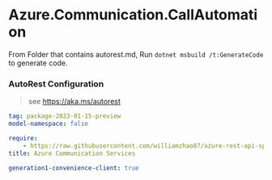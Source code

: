 # Azure.Communication.CallAutomation

From Folder that contains autorest.md, Run `dotnet msbuild /t:GenerateCode` to generate code.

### AutoRest Configuration
> see https://aka.ms/autorest

```yaml
tag: package-2023-01-15-preview
model-namespace: false

require:
    - https://raw.githubusercontent.com/williamzhao87/azure-rest-api-specs/16e36eb7d466ceb8eb2acb522abe273713f0c38f/specification/communication/data-plane/CallAutomation/readme.md
title: Azure Communication Services

generation1-convenience-client: true

```
